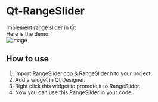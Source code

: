 # Qt-RangeSlider
Implement range slider in Qt<br>
Here is the demo:<br>
![image](https://github.com/hellowilman/Qt-RangeSlider/blob/master/demo.gif)<br>
## How to use
1. Import RangeSlider.cpp & RangeSlider.h to your project.
2. Add a widget in Qt Designer.
3. Right click this widget to promote it to RangeSlider.
4. Now you can use this RangeSlider in your code.
